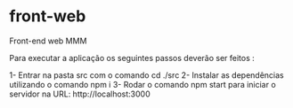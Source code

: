 # front-web
Front-end web MMM

Para executar a aplicação os seguintes passos deverão ser feitos :

1- Entrar na pasta src com o comando cd ./src
2- Instalar as dependências utilizando o comando npm i
3- Rodar o comando npm start para iniciar o servidor na URL: http://localhost:3000
